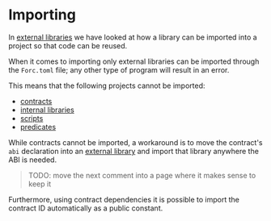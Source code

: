 # Importing

In [external libraries](../../language/program-types/libraries/external.md) we have looked at how a library can be imported into a project so that code can be reused.

When it comes to importing only external libraries can be imported through the `Forc.toml` file; any other type of program will result in an error.

This means that the following projects cannot be imported:

- [contracts](../../language/program-types/contract.md)
- [internal libraries](../../language/program-types/libraries/internal.md)
- [scripts](../../language/program-types/script.md)
- [predicates](../../language/program-types/predicate.md)

While contracts cannot be imported, a workaround is to move the contract's `abi` declaration into an [external library](../../language/program-types/libraries/external.md) and import that library anywhere the ABI is needed.

> TODO: move the next comment into a page where it makes sense to keep it

Furthermore, using contract dependencies it is possible to import the contract ID automatically as a public constant.

